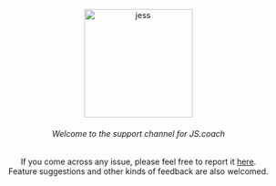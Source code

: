 <p align="center">
  <img alt="jess" src="https://js.coach/support.png" width="190" height="190">
</p>

<h6 align="center">
  Welcome to the support channel for JS.coach
</h6>

<p align="center">
  If you come across any issue, please feel free to report it
  <a href="https://github.com/dmfrancisco/JS.coach/issues">here</a>.<br>
  Feature suggestions and other kinds of feedback are also welcomed.
</p>
